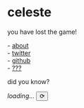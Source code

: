 # celeste

you have lost the game!

\- [about](/about)  
\- [twitter](https://twitter.com/parafactual)  
\- [github](https://github.com/cosmicoptima)  
\- [???](/dictator)  

did you know?  
<div id="fun-fact-wrapper">
  <span id="fun-fact"><i>loading...</i></span>
  <button id="reload-fun-fact">⟳</button>
</div>

<script type="text/javascript" src="/index.js"/>
